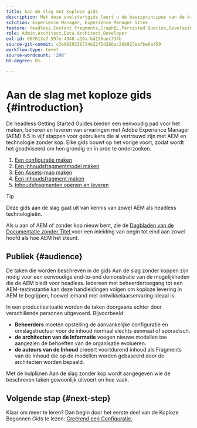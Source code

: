 ```yaml
---
title: Aan de slag met koploze gids
description: Met deze snelstartgids leert u de basisprincipes van de krachtige headless mogelijkheden van Adobe Experience Manager (AEM) 6.5, zoals Content Models, Content Fragments, en GraphQL API.
solution: Experience Manager, Experience Manager Sites
feature: Headless,Content Fragments,GraphQL,Persisted Queries,Developing
role: Admin,Architect,Data Architect,Developer
exl-id: 867613e7-59fe-4948-a19a-bd196aec737b
source-git-commit: c3e9029236734e22f5d266ac26b923eafbe0a459
workflow-type: tm+mt
source-wordcount: '298'
ht-degree: 0%

---
```


# Aan de slag met koploze gids {#introduction}

De headless Getting Started Guides bieden een eenvoudig pad voor het maken, beheren en leveren van ervaringen met Adobe Experience Manager (AEM) 6.5 in vijf stappen voor gebruikers die al vertrouwd zijn met AEM en technologie zonder kop. Elke gids bouwt op het vorige voort, zodat wordt het geadviseerd om hen grondig en in orde te onderzoeken.

1. [Een configuratie maken](create-configuration.md)
1. [Een inhoudsfragmentmodel maken](create-content-model.md)
1. [Een Assets-map maken](create-assets-folder.md)
1. [Een inhoudsfragment maken](create-content-fragment.md)
1. [Inhoudsfragmenten openen en leveren](create-api-request.md)

>[!TIP]
>
>Deze gids aan de slag gaat uit van kennis van zowel AEM als headless technologieën.
>
>Als u aan of AEM of zonder kop nieuw bent, zie de [ Dagbladen van de Documentatie zonder Titel ](/help/journey-headless/overview.md) voor een inleiding van begin tot eind aan zowel hoofd als hoe AEM het steunt.

## Publiek {#audience}

De taken die worden beschreven in de gids Aan de slag zonder koppen zijn nodig voor een eenvoudige end-to-end demonstratie van de mogelijkheden die de AEM biedt voor headless. Iedereen met beheerdertoegang tot een AEM-testinstantie kan deze handleidingen volgen om koploze levering in AEM te begrijpen, hoewel iemand met ontwikkelaarservaring ideaal is.

In een productiesituatie worden de taken doorgaans echter door verschillende personen uitgevoerd. Bijvoorbeeld:

* **Beheerders** moeten opstelling de aanvankelijke configuratie en omslagstructuur voor de inhoud normaal slechts eenmaal of sporadisch.
* **de architecten van de Informatie** voegen nieuwe modellen toe aangezien de behoeften van de organisatie evolueren.
* **de auteurs van de Inhoud** creeert voortdurend inhoud als Fragments van de Inhoud die op de modellen worden gebaseerd door de architecten worden bepaald.

Met de hulplijnen Aan de slag zonder kop wordt aangegeven wie de beschreven taken gewoonlijk uitvoert en hoe vaak.

## Volgende stap {#next-step}

Klaar om meer te leren? Dan begin door het eerste deel van de Koploze Begonnen Gids te lezen: [ Creërend een Configuratie.](create-configuration.md)
